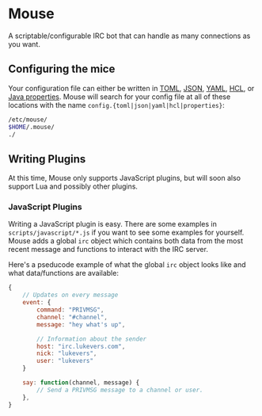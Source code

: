 # Mouse

A scriptable/configurable IRC bot that can handle as many connections as you want.

## Configuring the mice

Your configuration file can either be written in [TOML](https://github.com/toml-lang/toml), [JSON](http://www.json.org/), [YAML](http://yaml.org/), [HCL](https://github.com/hashicorp/hcl), or [Java properties](http://docs.oracle.com/javase/tutorial/essential/environment/properties.html). Mouse will search for your config file at all of these locations with the name `config.{toml|json|yaml|hcl|properties}`:

```bash
/etc/mouse/
$HOME/.mouse/
./
```

## Writing Plugins

At this time, Mouse only supports JavaScript plugins, but will soon also support Lua and possibly other plugins.

### JavaScript Plugins

Writing a JavaScript plugin is easy. There are some examples in `scripts/javascript/*.js` if you want to see some examples for yourself. Mouse adds a global `irc` object which contains both data from the most recent message and functions to interact with the IRC server.

Here's a pseducode example of what the global `irc` object looks like and what data/functions are available:

```javascript
{
    // Updates on every message
    event: {
        command: "PRIVMSG",
        channel: "#channel",
        message: "hey what's up",

        // Information about the sender
        host: "irc.lukevers.com",
        nick: "lukevers",
        user: "lukevers"
    }

    say: function(channel, message) {
        // Send a PRIVMSG message to a channel or user.
    },
}
```
